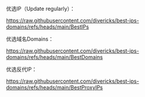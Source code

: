 优选IP（Update regularly）：

https://raw.githubusercontent.com/divericks/best-ips-domains/refs/heads/main/BestIPs

优选域名Domains：

https://raw.githubusercontent.com/divericks/best-ips-domains/refs/heads/main/BestDomains

优选反代IP：

https://raw.githubusercontent.com/divericks/best-ips-domains/refs/heads/main/BestProxyIPs
